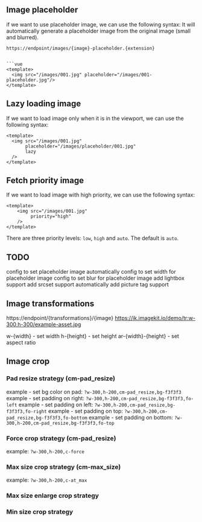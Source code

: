 ## Image placeholder
if we want to use placeholder image, we can use the following syntax:
It will automatically generate a placeholder image from the original image (small and blurred).

```vue
https://endpoint/images/{image}-placeholder.{extension}


```vue
<template>
  <img src="/images/001.jpg" placeholder="/images/001-placeholder.jpg"/>
</template> 
```

## Lazy loading image
If we want to load image only when it is in the viewport, we can use the following syntax:

```vue
<template>
  <img src="/images/001.jpg" 
       placeholder="/images/placeholder/001.jpg"
       lazy
  />
</template> 
```

## Fetch priority image
If we want to load image with high priority, we can use the following syntax:

```vue
<template>
    <img src="/images/001.jpg"
         priority="high"
    />
</template> 
```

There are three priority levels: `low`, `high` and `auto`. The default is `auto`.

## TODO
config to set placeholder image automatically
config to set width for placeholder image
config to set blur for placeholder image
add lightbox support
add srcset support automatically
add picture tag support
















## Image transformations
https://endpoint/{transformations}/{image}
https://ik.imagekit.io/demo/tr:w-300,h-300/example-asset.jpg

w-{width} - set width
h-{height} - set height
ar-{width}-{height} - set aspect ratio

## Image crop 

### Pad resize strategy (cm-pad_resize)
example - set bg color on pad: `?w-300,h-200,cm-pad_resize,bg-f3f3f3`
example - set padding on right: `?w-300,h-200,cm-pad_resize,bg-f3f3f3,fo-left`
example - set padding on left: `?w-300,h-200,cm-pad_resize,bg-f3f3f3,fo-right`
example - set padding on top: `?w-300,h-200,cm-pad_resize,bg-f3f3f3,fo-bottom`
example - set padding on bottom: `?w-300,h-200,cm-pad_resize,bg-f3f3f3,fo-top`

### Force crop strategy (cm-pad_resize)
example: `?w-300,h-200,c-force`

### Max size crop strategy (cm-max_size)
example: `?w-300,h-200,c-at_max`

### Max size enlarge crop strategy

### Min size crop strategy



